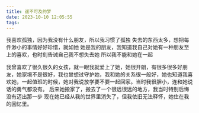 ```yaml
---
title: 遥不可及的梦
date: 2023-10-10 12:05:55
tags:
---
```

我喜欢孤独，因为我没有什么朋友，所以我习惯了孤独
失去的东西太多，想把每件渺小的事情好好珍惜，就如她
她是我的朋友，我知道我自己对她有一种朋友至上的喜欢，也时刻告诫自己我不想失去她
所以我不能和她在一起

我曾喜欢了很久很久的女孩，就一眼我就爱上了她，她很开朗，有很多很多好朋友，她家境不是很好，我也曾想过守护她，我和她的关系很一般好，她也知道我喜欢她，一起值班的时候，她对我说放学要不要一起回家。当时我很胆小，连和她说话的勇气都没有。
后来她搬家了，搬去了一个很远很远的地方，我当时特别后悔没有迈出那一步
现在她已经从我的世界里消失了，但我依旧无法释怀，她住在我的回忆里。